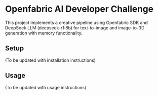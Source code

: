 # Openfabric AI Developer Challenge
This project implements a creative pipeline using Openfabric SDK and DeepSeek LLM (deepseek-r1:8b) for text-to-image and image-to-3D generation with memory functionality.

## Setup
(To be updated with installation instructions)

## Usage
(To be updated with usage instructions)
